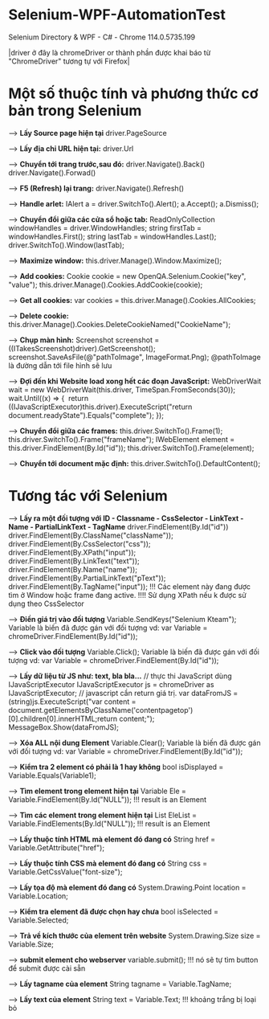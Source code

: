 # Selenium-WPF-AutomationTest
 Selenium Directory & WPF - C# - Chrome 114.0.5735.199

|driver ở đây là chromeDriver or thành phần được khai báo từ "ChromeDriver" tương tự với Firefox|

# Một số thuộc tính và phương thức cơ bản trong Selenium

--> **Lấy Source page hiện tại**
driver.PageSource

--> **Lấy địa chỉ URL hiện tại:**
driver.Url

--> **Chuyển tới trang trước,sau đó:**
driver.Navigate().Back()
driver.Navigate().Forwad()

--> **F5 (Refresh) lại trang:**
driver.Navigate().Refresh()

--> **Handle arlet:**
IAlert a = driver.SwitchTo().Alert();
a.Accept();
a.Dismiss();

--> **Chuyển đổi giữa các cửa sổ hoặc tab:**
ReadOnlyCollection<string> windowHandles = driver.WindowHandles;
string firstTab = windowHandles.First();
string lastTab = windowHandles.Last();
driver.SwitchTo().Window(lastTab);

--> **Maximize window:**
this.driver.Manage().Window.Maximize();

--> **Add cookies:**
Cookie cookie = new OpenQA.Selenium.Cookie("key", "value");
this.driver.Manage().Cookies.AddCookie(cookie);

--> **Get all cookies:**
var cookies = this.driver.Manage().Cookies.AllCookies;

--> **Delete cookie:**
this.driver.Manage().Cookies.DeleteCookieNamed("CookieName");

--> **Chụp màn hình:**
Screenshot screenshot = ((ITakesScreenshot)driver).GetScreenshot();
screenshot.SaveAsFile(@"pathToImage", ImageFormat.Png);
@pathToImage là đường dẫn tới file hình sẽ lưu

--> **Đợi đến khi Website load xong hết các đoạn JavaScript:**
WebDriverWait wait = new WebDriverWait(this.driver, TimeSpan.FromSeconds(30));
wait.Until((x) =>
{
 return ((IJavaScriptExecutor)this.driver).ExecuteScript("return document.readyState").Equals("complete");
});

--> **Chuyển đổi giữa các frames:**
this.driver.SwitchTo().Frame(1);
this.driver.SwitchTo().Frame("frameName");
IWebElement element = this.driver.FindElement(By.Id("id"));
this.driver.SwitchTo().Frame(element);

--> **Chuyển tới document mặc định:**
this.driver.SwitchTo().DefaultContent();


# Tương tác với Selenium

--> **Lấy ra một đối tượng với ID - Classname - CssSelector - LinkText - Name - PartialLinkText - TagName**
driver.FindElement(By.Id("id"))
driver.FindElement(By.ClassName("className"));
driver.FindElement(By.CssSelector("css"));
driver.FindElement(By.XPath("input"));
driver.FindElement(By.LinkText("text"));
driver.FindElement(By.Name("name"));
driver.FindElement(By.PartialLinkText("pText"));
driver.FindElement(By.TagName("input"));
!!! Các element này đang được tìm ở Window hoặc frame đang active.
!!!! Sử dụng XPath nếu k được sử dụng theo CssSelector

--> **Điền giá trị vào đối tượng**
Variable.SendKeys("Selenium Kteam");
Variable là biến đã được gán với đối tượng vd: var Variable = chromeDriver.FindElement(By.Id("id"));

--> **Click vào đối tượng**
Variable.Click();
Variable là biến đã được gán với đối tượng vd: var Variable = chromeDriver.FindElement(By.Id("id"));

--> **Lấy dữ liệu từ JS như: text, bla bla...**
// thực thi JavaScript dùng IJavaScriptExecutor
IJavaScriptExecutor js = chromeDriver as IJavaScriptExecutor;
// javascript cần return giá trị.
var dataFromJS = (string)js.ExecuteScript("var content = document.getElementsByClassName('contentpagetop')[0].children[0].innerHTML;return content;");
MessageBox.Show(dataFromJS);

--> **Xóa ALL nội dung Element**
Variable.Clear();
Variable là biến đã được gán với đối tượng vd: var Variable = chromeDriver.FindElement(By.Id("id"));

--> **Kiểm tra 2 element có phải là 1 hay không**
bool isDisplayed = Variable.Equals(Variable1);

--> **Tìm element trong element hiện tại**
Variable Ele = Variable.FindElement(By.Id("NULL"));
!!! result is an Element

--> **Tìm các element trong element hiện tại**
List<Variable> EleList = Variable.FindElements(By.Id("NULL"));
!!! result is an Element

--> **Lấy thuộc tính HTML mà element đó đang có**
String href = Variable.GetAttribute("href");

--> **Lấy thuộc tính CSS mà element đó đang có**
String css = Variable.GetCssValue("font-size");

--> **Lấy tọa độ mà element đó đang có**
System.Drawing.Point location = Variable.Location;

--> **Kiểm tra element đã được chọn hay chưa**
bool isSelected = Variable.Selected;

--> **Trả về kích thước của element trên website**
System.Drawing.Size size = Variable.Size;

--> **submit element cho webserver**
variable.submit();
!!! nó sẽ tự tìm button để submit được cài sẵn

--> **Lấy tagname của element**
String tagname = Variable.TagName;

--> **Lấy text của element**
String text = Variable.Text;
!!! khoảng trắng bị loại bỏ
